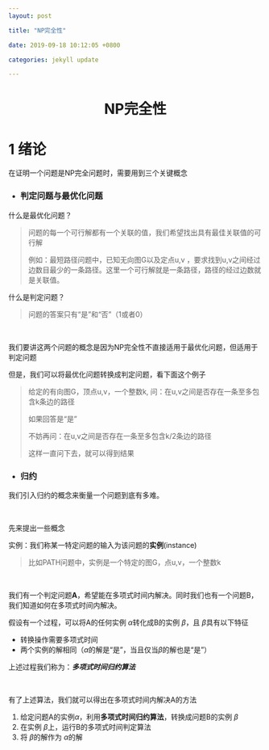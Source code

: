 ```yaml
---
layout: post

title: "NP完全性"

date: 2019-09-18 10:12:05 +0800

categories: jekyll update

---
```


<script type="text/x-mathjax-config">
MathJax.Hub.Config({
tex2jax: {
skipTags: ['script', 'noscript', 'style', 'textarea', 'pre'],
inlineMath: [['$','$']]
}
});
</script>
<script src='https://cdnjs.cloudflare.com/ajax/libs/mathjax/2.7.5/latest.js?config=TeX-MML-AM_CHTML' async></script>
<script type="text/x-mathjax-config">
MathJax.Hub.Config({
tex2jax: {
skipTags: ['script', 'noscript', 'style', 'textarea', 'pre'],
inlineMath: [['$','$']]
}
});
</script>
<script src='https://cdnjs.cloudflare.com/ajax/libs/mathjax/2.7.5/latest.js?config=TeX-MML-AM_CHTML' async></script>

<script type="text/x-mathjax-config">
MathJax.Hub.Config({
tex2jax: {
skipTags: ['script', 'noscript', 'style', 'textarea', 'pre'],
inlineMath: [['$','$']]
}
});
</script>
<script src='https://cdnjs.cloudflare.com/ajax/libs/mathjax/2.7.5/latest.js?config=TeX-MML-AM_CHTML' async></script>
<script type="text/x-mathjax-config">
MathJax.Hub.Config({
tex2jax: {
skipTags: ['script', 'noscript', 'style', 'textarea', 'pre'],
inlineMath: [['$','$']]
}
});
</script>
<script src='https://cdnjs.cloudflare.com/ajax/libs/mathjax/2.7.5/latest.js?config=TeX-MML-AM_CHTML' async></script>

<script type="text/x-mathjax-config">
MathJax.Hub.Config({
tex2jax: {
skipTags: ['script', 'noscript', 'style', 'textarea', 'pre'],
inlineMath: [['$','$']]
}
});
</script>
<script src='https://cdnjs.cloudflare.com/ajax/libs/mathjax/2.7.5/latest.js?config=TeX-MML-AM_CHTML' async></script>
<script type="text/x-mathjax-config">
MathJax.Hub.Config({
tex2jax: {
skipTags: ['script', 'noscript', 'style', 'textarea', 'pre'],
inlineMath: [['$','$']]
}
});
</script>
<script src='https://cdnjs.cloudflare.com/ajax/libs/mathjax/2.7.5/latest.js?config=TeX-MML-AM_CHTML' async></script>



# <center>NP完全性</center>

# 1 绪论

在证明一个问题是NP完全问题时，需要用到三个关键概念

* ### 判定问题与最优化问题

什么是最优化问题？

> 问题的每一个可行解都有一个关联的值，我们希望找出具有最佳关联值的可行解  
>
> 例如：最短路径问题中，已知无向图G以及定点u,v ，要求找到u,v之间经过边数目最少的一条路径。这里一个可行解就是一条路径，路径的经过边数就是关联值。

什么是判定问题？

> 问题的答案只有“是”和“否”（1或者0）

<br/>

我们要讲这两个问题的概念是因为NP完全性不直接适用于最优化问题，但适用于判定问题

但是，我们可以将最优化问题转换成判定问题，看下面这个例子

> 给定的有向图G，顶点u,v，一个整数k, 问：在u,v之间是否存在一条至多包含k条边的路径
>
> 如果回答是“是”  
>
> 不妨再问：在u,v之间是否存在一条至多包含k/2条边的路径
>
> 这样一直问下去，就可以得到结果



* ### 归约

我们引入归约的概念来衡量一个问题到底有多难。

<br/>

先来提出一些概念  



实例：我们称某一特定问题的输入为该问题的**实例**(instance)

> 比如PATH问题中，实例是一个特定的图G，点u,v，一个整数k

<br/>

我们有一个判定问题**A**，希望能在多项式时间内解决。同时我们也有一个问题B，我们知道如何在多项式时间内解决。 

假设有一个过程，可以将A的任何实例 $\alpha$转化成B的实例 $\beta$，且 $\beta$具有以下特征

* 转换操作需要多项式时间
* 两个实例的解相同（$\alpha$的解是“是”，当且仅当$\beta$的解也是“是”）

上述过程我们称为：***多项式时间归约算法***

<br/>

有了上述算法，我们就可以得出在多项式时间内解决A的方法

1. 给定问题A的实例$\alpha$，利用**多项式时间归约算法**，转换成问题B的实例 $\beta$
2. 在实例 $\beta$上，运行B的多项式时间判定算法
3. 将 $\beta$的解作为 $\alpha$的解

